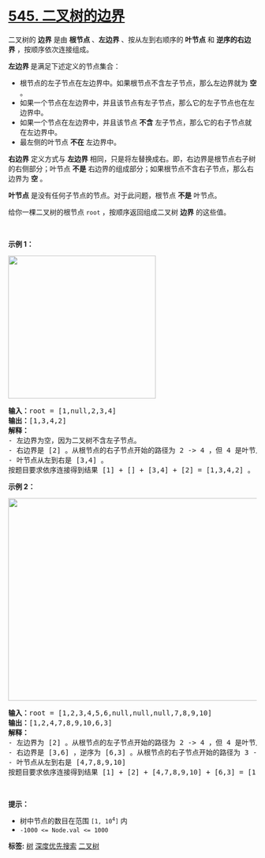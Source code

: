 # [545. 二叉树的边界](https://leetcode-cn.com/problems/boundary-of-binary-tree)
<p>二叉树的 <strong>边界</strong> 是由 <strong>根节点 </strong>、<strong>左边界</strong> 、按从左到右顺序的<strong> 叶节点</strong> 和 <strong>逆序的右边界</strong> ，按顺序依次连接组成。</p>

<p><strong>左边界 </strong>是满足下述定义的节点集合：</p>

<ul>
	<li>根节点的左子节点在左边界中。如果根节点不含左子节点，那么左边界就为 <strong>空</strong> 。</li>
	<li>如果一个节点在左边界中，并且该节点有左子节点，那么它的左子节点也在左边界中。</li>
	<li>如果一个节点在左边界中，并且该节点 <strong>不含</strong> 左子节点，那么它的右子节点就在左边界中。</li>
	<li>最左侧的叶节点 <strong>不在</strong> 左边界中。</li>
</ul>

<p><strong>右边界</strong> 定义方式与 <strong>左边界</strong> 相同，只是将左替换成右。即，右边界是根节点右子树的右侧部分；叶节点 <strong>不是</strong> 右边界的组成部分；如果根节点不含右子节点，那么右边界为 <strong>空</strong> 。</p>

<p><strong>叶节点</strong> 是没有任何子节点的节点。对于此问题，根节点 <strong>不是</strong> 叶节点。</p>

<p>给你一棵二叉树的根节点 <code>root</code> ，按顺序返回组成二叉树 <strong>边界</strong> 的这些值。</p>

<p> </p>

<p><strong>示例 1：</strong></p>
<img alt="" src="https://assets.leetcode.com/uploads/2020/11/11/boundary1.jpg" style="width: 299px; height: 290px;" />
<pre>
<strong>输入：</strong>root = [1,null,2,3,4]
<strong>输出：</strong>[1,3,4,2]
<b>解释：</b>
- 左边界为空，因为二叉树不含左子节点。
- 右边界是 [2] 。从根节点的右子节点开始的路径为 2 -> 4 ，但 4 是叶节点，所以右边界只有 2 。
- 叶节点从左到右是 [3,4] 。
按题目要求依序连接得到结果 [1] + [] + [3,4] + [2] = [1,3,4,2] 。</pre>

<p><strong>示例 2：</strong></p>
<img alt="" src="https://assets.leetcode.com/uploads/2020/11/11/boundary2.jpg" style="width: 599px; height: 411px;" />
<pre>
<strong>输入：</strong>root = [1,2,3,4,5,6,null,null,null,7,8,9,10]
<strong>输出：</strong>[1,2,4,7,8,9,10,6,3]
<b>解释：</b>
- 左边界为 [2] 。从根节点的左子节点开始的路径为 2 -> 4 ，但 4 是叶节点，所以左边界只有 2 。
- 右边界是 [3,6] ，逆序为 [6,3] 。从根节点的右子节点开始的路径为 3 -> 6 -> 10 ，但 10 是叶节点。
- 叶节点从左到右是 [4,7,8,9,10]
按题目要求依序连接得到结果 [1] + [2] + [4,7,8,9,10] + [6,3] = [1,2,4,7,8,9,10,6,3] 。</pre>

<p> </p>

<p><strong>提示：</strong></p>

<ul>
	<li>树中节点的数目在范围 <code>[1, 10<sup>4</sup>]</code> 内</li>
	<li><code>-1000 <= Node.val <= 1000</code></li>
</ul>

**标签:**  [树](https://leetcode-cn.com/tag/tree) [深度优先搜索](https://leetcode-cn.com/tag/depth-first-search) [二叉树](https://leetcode-cn.com/tag/binary-tree) 